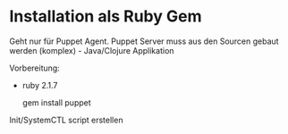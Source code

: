# Installation als Ruby Gem

Geht nur für Puppet Agent.
Puppet Server muss aus den Sourcen gebaut werden (komplex) - Java/Clojure Applikation

Vorbereitung:

- ruby 2.1.7

    gem install puppet

Init/SystemCTL script erstellen

